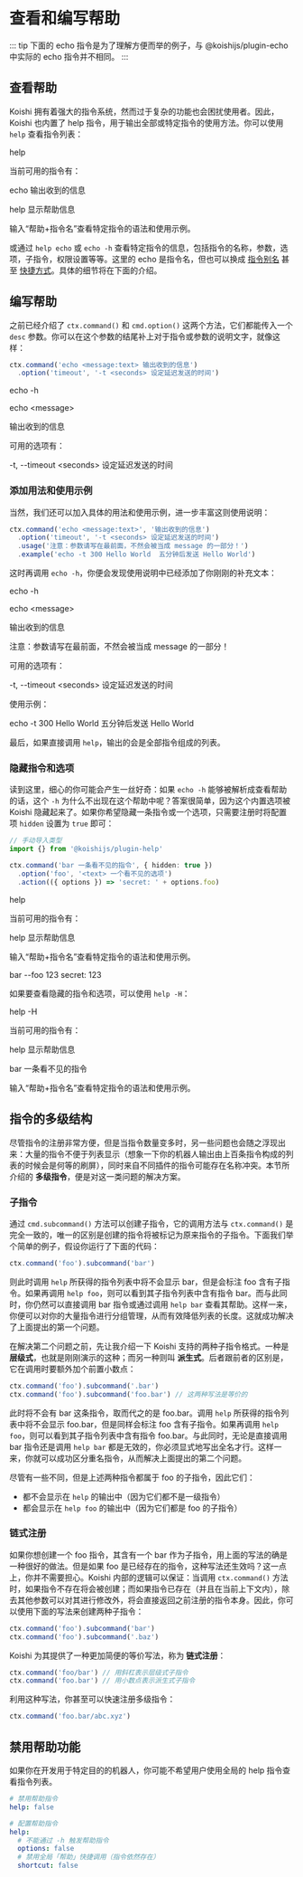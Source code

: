 # 查看和编写帮助

::: tip
下面的 echo 指令是为了理解方便而举的例子，与 @koishijs/plugin-echo 中实际的 echo 指令并不相同。
:::

## 查看帮助

Koishi 拥有着强大的指令系统，然而过于复杂的功能也会困扰使用者。因此，Koishi 也内置了 help 指令，用于输出全部或特定指令的使用方法。你可以使用 `help` 查看指令列表：

<chat-panel>
<chat-message nickname="Alice">help</chat-message>
<chat-message nickname="Koishi">
<p>当前可用的指令有：</p>
<p class="indent-1">echo  输出收到的信息</p>
<p class="indent-1">help  显示帮助信息</p>
<p>输入“帮助+指令名”查看特定指令的语法和使用示例。</p>
</chat-message>
</chat-panel>

或通过 `help echo` 或 `echo -h` 查看特定指令的信息，包括指令的名称，参数，选项，子指令，权限设置等等。这里的 echo 是指令名，但也可以换成 [指令别名](../../manual/usage/command.md#别名和显示名称) 甚至 [快捷方式](./index.md#快捷方式)。具体的细节将在下面的介绍。

## 编写帮助

之前已经介绍了 `ctx.command()` 和 `cmd.option()` 这两个方法，它们都能传入一个 `desc` 参数。你可以在这个参数的结尾补上对于指令或参数的说明文字，就像这样：

```ts
ctx.command('echo <message:text> 输出收到的信息')
  .option('timeout', '-t <seconds> 设定延迟发送的时间')
```

<chat-panel>
<chat-message nickname="Alice">echo -h</chat-message>
<chat-message nickname="Koishi">
<p>echo &lt;message></p>
<p>输出收到的信息</p>
<p>可用的选项有：</p>
<p class="indent-1">-t, --timeout &lt;seconds>  设定延迟发送的时间</p>
</chat-message>
</chat-panel>

### 添加用法和使用示例

当然，我们还可以加入具体的用法和使用示例，进一步丰富这则使用说明：

```ts
ctx.command('echo <message:text>', '输出收到的信息')
  .option('timeout', '-t <seconds> 设定延迟发送的时间')
  .usage('注意：参数请写在最前面，不然会被当成 message 的一部分！')
  .example('echo -t 300 Hello World  五分钟后发送 Hello World')
```

这时再调用 `echo -h`，你便会发现使用说明中已经添加了你刚刚的补充文本：

<chat-panel>
<chat-message nickname="Alice">echo -h</chat-message>
<chat-message nickname="Koishi">
<p>echo &lt;message></p>
<p>输出收到的信息</p>
<p>注意：参数请写在最前面，不然会被当成 message 的一部分！</p>
<p>可用的选项有：</p>
<p class="indent-1">-t, --timeout &lt;seconds>  设定延迟发送的时间</p>
<p>使用示例：</p>
<p class="indent-1">echo -t 300 Hello World  五分钟后发送 Hello World</p>
</chat-message>
</chat-panel>

最后，如果直接调用 `help`，输出的会是全部指令组成的列表。

### 隐藏指令和选项

读到这里，细心的你可能会产生一丝好奇：如果 `echo -h` 能够被解析成查看帮助的话，这个 `-h` 为什么不出现在这个帮助中呢？答案很简单，因为这个内置选项被 Koishi 隐藏起来了。如果你希望隐藏一条指令或一个选项，只需要注册时将配置项 `hidden` 设置为 `true` 即可：

```ts
// 手动导入类型
import {} from '@koishijs/plugin-help'

ctx.command('bar 一条看不见的指令', { hidden: true })
  .option('foo', '<text> 一个看不见的选项')
  .action(({ options }) => 'secret: ' + options.foo)
```

<chat-panel>
<chat-message nickname="Alice">help</chat-message>
<chat-message nickname="Koishi">
<p>当前可用的指令有：</p>
<p class="indent-1">help  显示帮助信息</p>
<p>输入“帮助+指令名”查看特定指令的语法和使用示例。</p>
</chat-message>
<chat-message nickname="Alice">bar --foo 123</chat-message>
<chat-message nickname="Koishi">secret: 123</chat-message>
</chat-panel>

如果要查看隐藏的指令和选项，可以使用 `help -H`：

<chat-panel>
<chat-message nickname="Alice">help -H</chat-message>
<chat-message nickname="Koishi">
<p>当前可用的指令有：</p>
<p class="indent-1">help  显示帮助信息</p>
<p class="indent-1">bar  一条看不见的指令</p>
<p>输入“帮助+指令名”查看特定指令的语法和使用示例。</p>
</chat-message>
</chat-panel>

## 指令的多级结构

尽管指令的注册非常方便，但是当指令数量变多时，另一些问题也会随之浮现出来：大量的指令不便于列表显示（想象一下你的机器人输出由上百条指令构成的列表的时候会是何等的刷屏），同时来自不同插件的指令可能存在名称冲突。本节所介绍的 **多级指令**，便是对这一类问题的解决方案。

### 子指令

通过 `cmd.subcommand()` 方法可以创建子指令，它的调用方法与 `ctx.command()` 是完全一致的，唯一的区别是创建的指令将被标记为原来指令的子指令。下面我们举个简单的例子，假设你运行了下面的代码：

```ts
ctx.command('foo').subcommand('bar')
```

则此时调用 `help` 所获得的指令列表中将不会显示 bar，但是会标注 foo 含有子指令。如果再调用 `help foo`，则可以看到其子指令列表中含有指令 bar。而与此同时，你仍然可以直接调用 bar 指令或通过调用 `help bar` 查看其帮助。这样一来，你便可以对你的大量指令进行分组管理，从而有效降低列表的长度。这就成功解决了上面提出的第一个问题。

在解决第二个问题之前，先让我介绍一下 Koishi 支持的两种子指令格式。一种是 **层级式**，也就是刚刚演示的这种；而另一种则叫 **派生式**。后者跟前者的区别是，它在调用时要额外加个前置小数点：

```ts
ctx.command('foo').subcommand('.bar')
ctx.command('foo').subcommand('foo.bar') // 这两种写法是等价的
```

此时将不会有 bar 这条指令，取而代之的是 foo.bar。调用 `help` 所获得的指令列表中将不会显示 foo.bar，但是同样会标注 foo 含有子指令。如果再调用 `help foo`，则可以看到其子指令列表中含有指令 foo.bar。与此同时，无论是直接调用 bar 指令还是调用 `help bar` 都是无效的，你必须显式地写出全名才行。这样一来，你就可以成功区分重名指令，从而解决上面提出的第二个问题。

尽管有一些不同，但是上述两种指令都属于 foo 的子指令，因此它们：

- 都不会显示在 `help` 的输出中（因为它们都不是一级指令）
- 都会显示在 `help foo` 的输出中（因为它们都是 foo 的子指令）

### 链式注册

如果你想创建一个 foo 指令，其含有一个 bar 作为子指令，用上面的写法的确是一种很好的做法。但是如果 foo 是已经存在的指令，这种写法还生效吗？这一点上，你并不需要担心。Koishi 内部的逻辑可以保证：当调用 `ctx.command()` 方法时，如果指令不存在将会被创建；而如果指令已存在（并且在当前上下文内），除去其他参数可以对其进行修改外，将会直接返回之前注册的指令本身。因此，你可以使用下面的写法来创建两种子指令：

```ts
ctx.command('foo').subcommand('bar')
ctx.command('foo').subcommand('.baz')
```

Koishi 为其提供了一种更加简便的等价写法，称为 **链式注册**：

```ts
ctx.command('foo/bar') // 用斜杠表示层级式子指令
ctx.command('foo.bar') // 用小数点表示派生式子指令
```

利用这种写法，你甚至可以快速注册多级指令：

```ts
ctx.command('foo.bar/abc.xyz')
```

## 禁用帮助功能

如果你在开发用于特定目的的机器人，你可能不希望用户使用全局的 help 指令查看指令列表。

```yaml koishi.yml
# 禁用帮助指令
help: false

# 配置帮助指令
help:
  # 不能通过 -h 触发帮助指令
  options: false
  # 禁用全局「帮助」快捷调用（指令依然存在）
  shortcut: false
```
